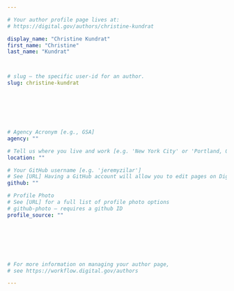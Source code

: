 ```yaml
---

# Your author profile page lives at:
# https://digital.gov/authors/christine-kundrat

display_name: "Christine Kundrat"
first_name: "Christine"
last_name: "Kundrat"



# slug — the specific user-id for an author.
slug: christine-kundrat







# Agency Acronym [e.g., GSA]
agency: ""

# Tell us where you live and work [e.g. 'New York City' or 'Portland, OR']
location: ""

# Your GitHub username [e.g. 'jeremyzilar']
# See [URL] Having a GitHub account will allow you to edit pages on DigitalGov. The image used in your GitHub account can also be used to populate your digital.gov profile photo.
github: ""

# Profile Photo
# See [URL] for a full list of profile photo options
# github-photo — requires a github ID
profile_source: ""







# For more information on managing your author page,
# see https://workflow.digital.gov/authors

---
```

